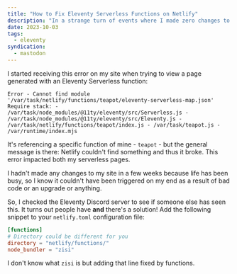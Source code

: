 ```yaml
---
title: "How to Fix Eleventy Serverless Functions on Netlify"
description: "In a strange turn of events where I made zero changes to my code, my serverless functions suddenly stopped working, until now."
date: 2023-10-03
tags:
  - eleventy
syndication:
  - mastodon
---
```


<!-- @format -->

I started receiving this error on my site when trying to view a page generated with an Eleventy Serverless function:

```shell
Error - Cannot find module '/var/task/netlify/functions/teapot/eleventy-serverless-map.json' Require stack: - /var/task/node_modules/@11ty/eleventy/src/Serverless.js - /var/task/node_modules/@11ty/eleventy/src/Eleventy.js - /var/task/netlify/functions/teapot/index.js - /var/task/teapot.js - /var/runtime/index.mjs
```

It's referencing a specific function of mine - `teapot` - but the general message is there: Netlify couldn't find something and thus it broke. This error impacted both my serverless pages.

I hadn't made any changes to my site in a few weeks because life has been busy, so I know it couldn't have been triggered on my end as a result of bad code or an upgrade or anything.

So, I checked the Eleventy Discord server to see if someone else has seen this. It turns out people have **and** there's a solution! Add the following snippet to your `netlify.toml` configuration file:

```toml
[functions]
# Directory could be different for you
directory = "netlify/functions/"
node_bundler = "zisi"
```

I don't know what `zisi` is but adding that line fixed by functions.
